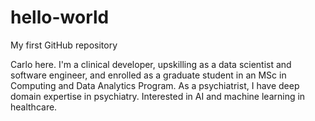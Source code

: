 # hello-world
My first GitHub repository

Carlo here. I'm a clinical developer, upskilling as a data scientist and software engineer, and enrolled as a graduate student in an MSc in Computing and Data Analytics Program. As a psychiatrist, I have deep domain expertise in psychiatry. Interested in AI and machine learning in healthcare.
